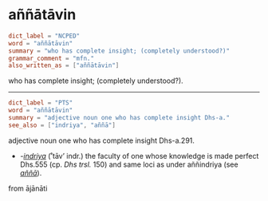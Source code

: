 # aññātāvin

``` toml
dict_label = "NCPED"
word = "aññātāvin"
summary = "who has complete insight; (completely understood?)"
grammar_comment = "mfn."
also_written_as = ["aññātāvin"]
```

who has complete insight; (completely understood?).

--------------------

``` toml
dict_label = "PTS"
word = "aññātāvin"
summary = "adjective noun one who has complete insight Dhs-a."
see_also = ["indriya", "aññā"]
```

adjective noun one who has complete insight Dhs\-a.291.

* *\-[indriya](indriya.md)* (˚tāv’ indr.) the faculty of one whose knowledge is made perfect Dhs.555 (cp. *Dhs trsl.* 150) and same loci as under aññindriya (see *[aññā](aññā.md)*).

from ājānāti

